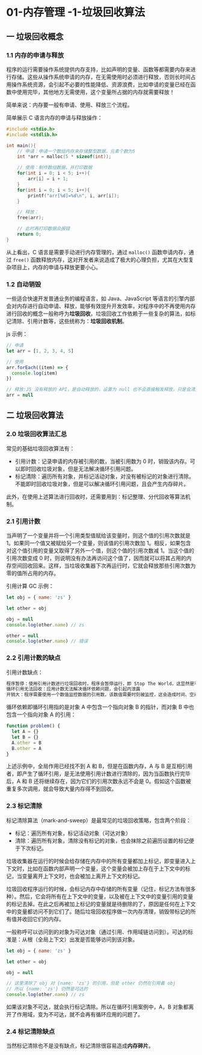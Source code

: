 # 01-内存管理 -1-垃圾回收算法

## 一 垃圾回收概念

### 1.1 内存的申请与释放

程序的运行需要操作系统提供内存支持，比如声明的变量、函数等都需要内存来进行存储。这些从操作系统申请的内存，在无需使用时必须进行释放，否则长时间占用操作系统资源，会引起不必要的性能降低、资源浪费，比如申请的变量已经在函数中使用完毕，其他地方无需使用，这个变量所占据的内存就需要释放！

简单来说：内存要一般有申请、使用、释放三个流程。

简单展示 C 语言内存的申请与释放操作：

```c++
#include <stdio.h>
#include <stdlib.h>

int main(){
    // 申请：申请一个数组内存来存储整型数据，元素个数为5
    int *arr = malloc(5 * sizeof(int));

    // 使用：制作数组数据，并打印数据
    for(int i = 0; i < 5; i++){
        arr[i] = i + 1;
    }
    for(int i = 0; i < 5; i++){
        printf("arr[%d]=%d\n", i, arr[i]);
    }

    // 释放：
    free(arr);

    // 此时再打印数据会报错
    return 0;
}
```

从上看出，C 语言是需要手动进行内存管理的，通过 `malloc()` 函数申请内存，通过 `free()` 函数释放内存，这对开发者来说造成了极大的心理负担，尤其在大型复杂项目上，内存的申请与释放更要小心。

### 1.2 自动销毁

一些适合快速开发普通业务的编程语言，如 Java、JavaScript 等语言的引擎内部会对内存进行自动申请、释放，能够有效提升开发效率，对程序中的不再使用内存进行回收的概念一般称呼为**垃圾回收**，垃圾回收工作依赖于一些复杂的算法，如标记清除、引用计数等，这些统称为：**垃圾回收机制**。

js 示例：

```js
// 申请
let arr = [1, 2, 3, 4, 5]

// 使用
arr.forEach((item) => {
  console.log(item)
})

// 释放:JS 没有释放的 API，是自动释放的，设置为 null 也不会直接触发释放，只是会清除其引用。
arr = null
```

## 二 垃圾回收算法

### 2.0 垃圾回收算法汇总

常见的基础垃圾回收算法有：

- 引用计数：记录申请的内存被引用的数，当被引用数为 0 时，销毁该内存。可以即时回收垃圾对象，但是无法解决循环引用问题。
- 标记清除：遍历所有对象，并标记活动对象，对没有被标记的对象进行清除。不能即时回收垃圾对象，但是可以解决循环引用问题，且会产生内存碎片。

此外，在使用上述算法进行回收时，还需要用到：标记整理、分代回收等算法机制。

### 2.1 引用计数

当声明了一个变量并将一个引用类型值赋给该变量时，则这个值的引用次数就是 1。如果同一个值又被赋给另一个变量，则该值的引用次数加 1。相反，如果包含对这个值引用的变量又取得了另外一个值，则这个值的引用次数减 1。当这个值的引用次数变成 0 时，则说明没有办法再访问这个值了，因而就可以将其占用的内存空间回收回来。这样，当垃圾收集器下次再运行时，它就会释放那些引用次数为零的值所占用的内存。

引用计算 GC 示例：

```js
let obj = { name: 'zs' }

let other = obj

obj = null
console.log(other.name) // zs

other = null
console.log(other.name) // 错误
```

### 2.2 引用计数的缺点

引用计数缺点：

```txt
程序暂停：使用引用计数进行垃圾回收时，程序会暂停运行，即 Stop The World，这显然是不合理的，应该最大限度减少程序的暂停
循环引用无法回收：应用计数无法解决循环依赖问题，会引起内泄露
开销大：程序需要使用一个数值监控数据的引用数，该数值需要时刻被监控，这会造成时间、空间的开销放大。
```

循环依赖即循环引用指的是对象 A 中包含一个指向对象 B 的指针，而对象 B 中也包含一个指向对象 A 的引用：

```js
function problem() {
  let A = {}
  let B = {}
  A.other = B
  B.other = A
}
```

上述示例中，全局作用已经找不到 A 和 B，但是在函数内存，A 与 B 是互相引用者，即产生了循环引用，是无法使用引用计数进行清除的，因为当函数执行完毕后，A 和 B 还将继续存在，因为它们的引用次数永远不会是 0。假如这个函数被重复多次调用，就会导致大量内存得不到回收。

### 2.3 标记清除

标记清除算法（mark-and-sweep）是最常见的垃圾回收策略，包含两个阶段：

- 标记：遍历所有对象，标记活动对象（可达对象）
- 清除：遍历所有对象，清除没有标记的对象，也会抹除之前遍历设置的标记便于下次标记。

垃圾收集器在运行的时候会给存储在内存中的所有变量都加上标记，即变量进入上下文时，比如在函数内部声明一个变量，这个变量会被加上存在于上下文中的标记，当变量离开上下文时，也会被加上离开上下文的标记。

垃圾回收程序运行的时候，会标记内存中存储的所有变量（记住，标记方法有很多种）。然后，它会将所有在上下文中的变量，以及被在上下文中的变量引用的变量的标记去掉。在此之后再被加上标记的变量就是待删除的了，原因是任何在上下文中的变量都访问不到它们了。随后垃圾回收程序做一次内存清理，销毁带标记的所有值并收回它们的内存。

一般称呼可以访问到的对象为可达对象（通过引用、作用域链访问到）。可达的标准是：从根（全局上下文）出发是否能够访问到该对象。

```js
let obj = { name: 'zs' }

let other = obj

obj = null

// 这里清除了 obj 对 {name: 'zs'} 的引用，但是 other 仍然在引用着 obj
// 所以 {name: 'zs'} 仍然是可达的
console.log(other.name) // zs
```

如果该对象不可达，就会执行标记清除。所以在循环引用案例中，A，B 对象都离开了作用域，变为不可达，就不会再有循环应用的问题了。

### 2.4 标记清除缺点

当然标记清除也不是没有缺点，标记清除很容易造成**内存碎片**。
